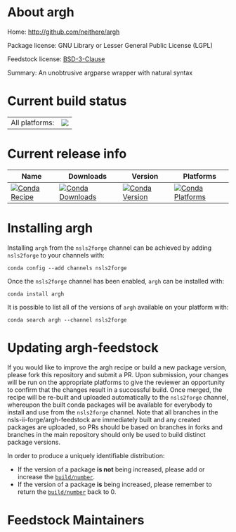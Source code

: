 About argh
==========

Home: http://github.com/neithere/argh

Package license: GNU Library or Lesser General Public License (LGPL)

Feedstock license: [BSD-3-Clause](https://github.com/nsls-ii-forge/argh-feedstock/blob/master/LICENSE.txt)

Summary: An unobtrusive argparse wrapper with natural syntax

Current build status
====================


<table><tr><td>All platforms:</td>
    <td>
      <a href="https://dev.azure.com/nsls2forge/nsls2forge/_build/latest?definitionId=122&branchName=master">
        <img src="https://dev.azure.com/nsls2forge/nsls2forge/_apis/build/status/argh-feedstock?branchName=master">
      </a>
    </td>
  </tr>
</table>

Current release info
====================

| Name | Downloads | Version | Platforms |
| --- | --- | --- | --- |
| [![Conda Recipe](https://img.shields.io/badge/recipe-argh-green.svg)](https://anaconda.org/nsls2forge/argh) | [![Conda Downloads](https://img.shields.io/conda/dn/nsls2forge/argh.svg)](https://anaconda.org/nsls2forge/argh) | [![Conda Version](https://img.shields.io/conda/vn/nsls2forge/argh.svg)](https://anaconda.org/nsls2forge/argh) | [![Conda Platforms](https://img.shields.io/conda/pn/nsls2forge/argh.svg)](https://anaconda.org/nsls2forge/argh) |

Installing argh
===============

Installing `argh` from the `nsls2forge` channel can be achieved by adding `nsls2forge` to your channels with:

```
conda config --add channels nsls2forge
```

Once the `nsls2forge` channel has been enabled, `argh` can be installed with:

```
conda install argh
```

It is possible to list all of the versions of `argh` available on your platform with:

```
conda search argh --channel nsls2forge
```




Updating argh-feedstock
=======================

If you would like to improve the argh recipe or build a new
package version, please fork this repository and submit a PR. Upon submission,
your changes will be run on the appropriate platforms to give the reviewer an
opportunity to confirm that the changes result in a successful build. Once
merged, the recipe will be re-built and uploaded automatically to the
`nsls2forge` channel, whereupon the built conda packages will be available for
everybody to install and use from the `nsls2forge` channel.
Note that all branches in the nsls-ii-forge/argh-feedstock are
immediately built and any created packages are uploaded, so PRs should be based
on branches in forks and branches in the main repository should only be used to
build distinct package versions.

In order to produce a uniquely identifiable distribution:
 * If the version of a package **is not** being increased, please add or increase
   the [``build/number``](https://conda.io/docs/user-guide/tasks/build-packages/define-metadata.html#build-number-and-string).
 * If the version of a package **is** being increased, please remember to return
   the [``build/number``](https://conda.io/docs/user-guide/tasks/build-packages/define-metadata.html#build-number-and-string)
   back to 0.

Feedstock Maintainers
=====================


